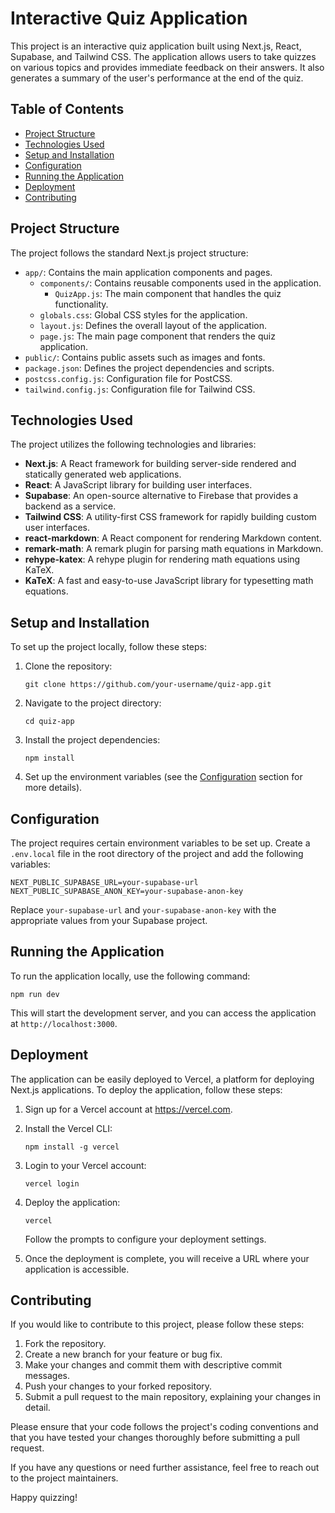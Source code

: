 
# Interactive Quiz Application

This project is an interactive quiz application built using Next.js, React, Supabase, and Tailwind CSS. The application allows users to take quizzes on various topics and provides immediate feedback on their answers. It also generates a summary of the user's performance at the end of the quiz.

## Table of Contents

- [Project Structure](#project-structure)
- [Technologies Used](#technologies-used)
- [Setup and Installation](#setup-and-installation)
- [Configuration](#configuration)
- [Running the Application](#running-the-application)
- [Deployment](#deployment)
- [Contributing](#contributing)

## Project Structure

The project follows the standard Next.js project structure:

- `app/`: Contains the main application components and pages.
  - `components/`: Contains reusable components used in the application.
    - `QuizApp.js`: The main component that handles the quiz functionality.
  - `globals.css`: Global CSS styles for the application.
  - `layout.js`: Defines the overall layout of the application.
  - `page.js`: The main page component that renders the quiz application.
- `public/`: Contains public assets such as images and fonts.
- `package.json`: Defines the project dependencies and scripts.
- `postcss.config.js`: Configuration file for PostCSS.
- `tailwind.config.js`: Configuration file for Tailwind CSS.

## Technologies Used

The project utilizes the following technologies and libraries:

- **Next.js**: A React framework for building server-side rendered and statically generated web applications.
- **React**: A JavaScript library for building user interfaces.
- **Supabase**: An open-source alternative to Firebase that provides a backend as a service.
- **Tailwind CSS**: A utility-first CSS framework for rapidly building custom user interfaces.
- **react-markdown**: A React component for rendering Markdown content.
- **remark-math**: A remark plugin for parsing math equations in Markdown.
- **rehype-katex**: A rehype plugin for rendering math equations using KaTeX.
- **KaTeX**: A fast and easy-to-use JavaScript library for typesetting math equations.

## Setup and Installation

To set up the project locally, follow these steps:

1. Clone the repository:

   ```shell
   git clone https://github.com/your-username/quiz-app.git
   ```

2. Navigate to the project directory:

   ```shell
   cd quiz-app
   ```

3. Install the project dependencies:

   ```shell
   npm install
   ```

4. Set up the environment variables (see the [Configuration](#configuration) section for more details).

## Configuration

The project requires certain environment variables to be set up. Create a `.env.local` file in the root directory of the project and add the following variables:

```plaintext
NEXT_PUBLIC_SUPABASE_URL=your-supabase-url
NEXT_PUBLIC_SUPABASE_ANON_KEY=your-supabase-anon-key
```

Replace `your-supabase-url` and `your-supabase-anon-key` with the appropriate values from your Supabase project.

## Running the Application

To run the application locally, use the following command:

```shell
npm run dev
```

This will start the development server, and you can access the application at `http://localhost:3000`.

## Deployment

The application can be easily deployed to Vercel, a platform for deploying Next.js applications. To deploy the application, follow these steps:

1. Sign up for a Vercel account at https://vercel.com.
2. Install the Vercel CLI:

   ```shell
   npm install -g vercel
   ```

3. Login to your Vercel account:

   ```shell
   vercel login
   ```

4. Deploy the application:

   ```shell
   vercel
   ```

   Follow the prompts to configure your deployment settings.

5. Once the deployment is complete, you will receive a URL where your application is accessible.

## Contributing

If you would like to contribute to this project, please follow these steps:

1. Fork the repository.
2. Create a new branch for your feature or bug fix.
3. Make your changes and commit them with descriptive commit messages.
4. Push your changes to your forked repository.
5. Submit a pull request to the main repository, explaining your changes in detail.

Please ensure that your code follows the project's coding conventions and that you have tested your changes thoroughly before submitting a pull request.

If you have any questions or need further assistance, feel free to reach out to the project maintainers.

Happy quizzing!
